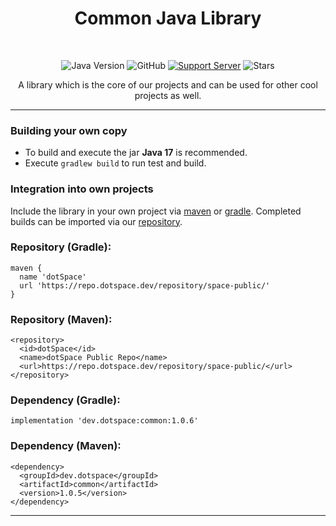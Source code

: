 <h1 align="center">Common Java Library</h1> <br>

<div align="center">

![Java Version](https://img.shields.io/badge/Java-17-important?style=for-the-badge&logo=java)
![GitHub](https://img.shields.io/github/license/dotSpaceTeam/common-java?style=for-the-badge)
[![Support Server](https://img.shields.io/discord/678733739504697375.svg?color=7289da&label=dotSpace%20Dev&logo=discord&style=for-the-badge)](https://discord.gg/mFfDMAEFWE)
![Stars](https://img.shields.io/github/stars/dotSpaceTeam/common-java?style=for-the-badge)

A library which is the core of our projects and can be used for other cool projects as well.

</div>

---
### Building your own copy

- To build and execute the jar **Java 17** is recommended.
- Execute ``gradlew build`` to run test and build.

### Integration into own projects

Include the library in your own project via [maven](https://maven.apache.org/) or [gradle](https://gradle.org/).
Completed builds can be imported via our [repository](https://repo.dotspace.dev/repository/space-public/).

### Repository (Gradle): 
```
maven {
  name 'dotSpace'
  url 'https://repo.dotspace.dev/repository/space-public/'
}
```
### Repository (Maven):
```
<repository>
  <id>dotSpace</id>
  <name>dotSpace Public Repo</name>
  <url>https://repo.dotspace.dev/repository/space-public/</url>
</repository>
```
### Dependency (Gradle):
```
implementation 'dev.dotspace:common:1.0.6'
```
### Dependency (Maven):
```
<dependency>
  <groupId>dev.dotspace</groupId>
  <artifactId>common</artifactId>
  <version>1.0.5</version>
</dependency>
```
---


